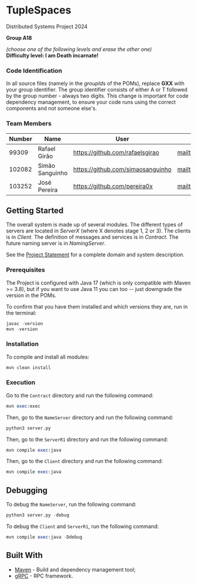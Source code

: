 # TupleSpaces

Distributed Systems Project 2024

**Group A18**

*(choose one of the following levels and erase the other one)*\
**Difficulty level: I am Death incarnate!**

### Code Identification

In all source files (namely in the *groupId*s of the POMs), replace __GXX__ with your group identifier. The group
identifier consists of either A or T followed by the group number - always two digits. This change is important for
code dependency management, to ensure your code runs using the correct components and not someone else's.

### Team Members

| Number | Name              | User                             | Email                               |
|--------|-------------------|----------------------------------|-------------------------------------|
| 99309  | Rafael Girão      | <https://github.com/rafaelsgirao>   | <mailto:rafael.s.girao@tecnico.ulisboa.pt>   |
| 102082  | Simão Sanguinho       | <https://github.com/simaosanguinho>     | <mailto:simao.sanguinho@tecnico.ulisboa.pt>     |
| 103252  | José Pereira | <https://github.com/pereira0x> | <mailto:jose.a.pereira@tecnico.ulisboa.pt> |

## Getting Started

The overall system is made up of several modules. The different types of servers are located in _ServerX_ (where X denotes stage 1, 2 or 3).
The clients is in _Client_.
The definition of messages and services is in _Contract_. The future naming server
is in _NamingServer_.

See the [Project Statement](https://github.com/tecnico-distsys/TupleSpaces) for a complete domain and system description.

### Prerequisites

The Project is configured with Java 17 (which is only compatible with Maven >= 3.8), but if you want to use Java 11 you
can too -- just downgrade the version in the POMs.

To confirm that you have them installed and which versions they are, run in the terminal:

```s
javac -version
mvn -version
```

### Installation

To compile and install all modules:

```s
mvn clean install
```

### Execution

Go to the `Contract` directory and run the following command:

```s
mvn exec:exec
```

Then, go to the `NameServer` directory and run the following command:

```s
python3 server.py
```

Then, go to the `ServerR1` directory and run the following command:

```s
mvn compile exec:java
```

Then, go to the `Client` directory and run the following command:

```s
mvn compile exec:java
```

## Debugging

To debug the `NameServer`, run the following command:

```s
python3 server.py -debug
```

To debug the `Client` and `ServerR1`, run the following command:

```s
mvn compile exec:java -Ddebug
```

## Built With

- [Maven](https://maven.apache.org/) - Build and dependency management tool;
- [gRPC](https://grpc.io/) - RPC framework.
